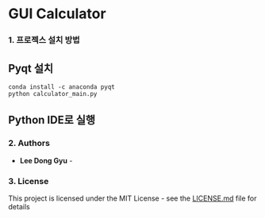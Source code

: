 # GUI Calculator


### 1. 프로젝스 설치 방법


## Pyqt 설치
```
conda install -c anaconda pyqt
python calculator_main.py
```
## Python IDE로 실행


### 2. Authors

* **Lee Dong Gyu** - 

### 3. License

This project is licensed under the MIT License - see the [LICENSE.md](LICENSE.md) file for details

